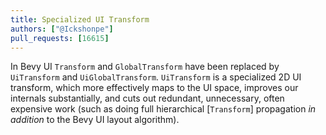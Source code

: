 ```yaml
---
title: Specialized UI Transform
authors: ["@Ickshonpe"]
pull_requests: [16615]
---
```


In Bevy UI `Transform` and `GlobalTransform` have been replaced by `UiTransform` and `UiGlobalTransform`.  `UiTransform` is a specialized 2D UI transform, which more effectively maps to the UI space, improves our internals substantially, and cuts out redundant, unnecessary, often expensive work (such as doing full hierarchical [`Transform`] propagation _in addition_ to the Bevy UI layout algorithm).
